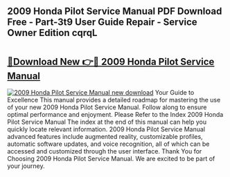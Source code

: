 ## 2009 Honda Pilot Service Manual PDF Download Free - Part-3t9 User Guide Repair - Service Owner Edition cqrqL

# <h2><a href="http://bc28020.oget.top/?id=2009+Honda+Pilot+Service+Manual">🔗Download New 👉🔴 2009 Honda Pilot Service Manual</a></h2>

[![2009 Honda Pilot Service Manual new download](https://i.imgur.com/5g1atiW.png)](http://bc28020.oget.top/?id=2009+Honda+Pilot+Service+Manual)
Your Guide to Excellence This manual provides a detailed roadmap for mastering the use of your new 2009 Honda Pilot Service Manual. Follow along to ensure optimal performance and enjoyment. Please Refer to the Index 2009 Honda Pilot Service Manual The index at the end of this manual can help you quickly locate relevant information. 2009 Honda Pilot Service Manual advanced features include augmented reality, customizable profiles, automatic software updates, and voice recognition, all of which can be accessed and customized through the user interface. Thank You for Choosing 2009 Honda Pilot Service Manual. We are excited to be part of your journey.
